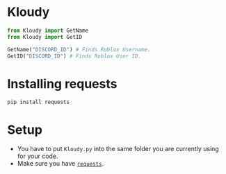 # Kloudy
```py
from Kloudy import GetName
from Kloudy import GetID

GetName("DISCORD_ID") # Finds Roblox Username.
GetID("DISCORD_ID") # Finds Roblox User ID.
```

# Installing requests
```
pip install requests
```


# Setup
- You have to put `Kloudy.py` into the same folder you are currently using for your code.
- Make sure you have [`requests`](https://pypi.org/project/requests/).

